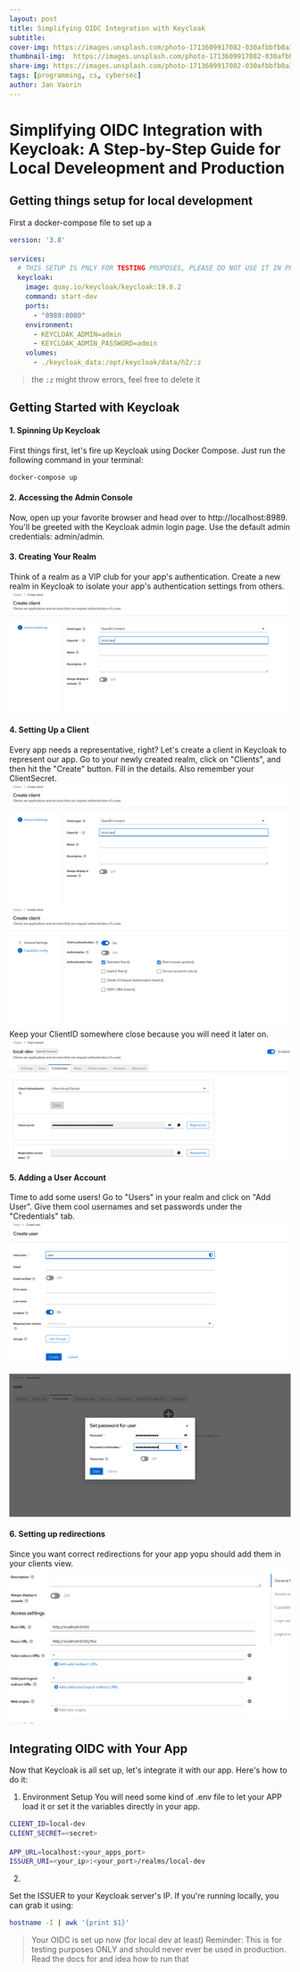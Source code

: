 ```yaml
---
layout: post
title: Simplifying OIDC Integration with Keycloak
subtitle: 
cover-img: https://images.unsplash.com/photo-1713609917082-030afbbfb0a3?q=80&w=2070&auto=format&fit=crop&ixlib=rb-4.0.3&ixid=M3wxMjA3fDB8MHxwaG90by1wYWdlfHx8fGVufDB8fHx8fA%3D%3D
thumbnail-img:  https://images.unsplash.com/photo-1713609917082-030afbbfb0a3?q=80&w=2070&auto=format&fit=crop&ixlib=rb-4.0.3&ixid=M3wxMjA3fDB8MHxwaG90by1wYWdlfHx8fGVufDB8fHx8fA%3D%3D
share-img: https://images.unsplash.com/photo-1713609917082-030afbbfb0a3?q=80&w=2070&auto=format&fit=crop&ixlib=rb-4.0.3&ixid=M3wxMjA3fDB8MHxwaG90by1wYWdlfHx8fGVufDB8fHx8fA%3D%3D
tags: [programming, cs, cybersec]
author: Jan Vaorin
---
```

# Simplifying OIDC Integration with Keycloak: A Step-by-Step Guide for Local Develeopment and Production

## Getting things setup for local development
First a docker-compose file to set up a
```yaml
version: '3.8'

services:
  # THIS SETUP IS PNLY FOR TESTING PRUPOSES, PLEASE DO NOT USE IT IN PRODUCTION
  keycloak:
    image: quay.io/keycloak/keycloak:19.0.2
    command: start-dev
    ports:
      - "8989:8080"
    environment:
      - KEYCLOAK_ADMIN=admin
      - KEYCLOAK_ADMIN_PASSWORD=admin
    volumes:
      - ./keycloak_data:/opt/keycloak/data/h2/:z
```
> the `:z` might throw errors, feel free to delete it

## Getting Started with Keycloak

#### 1. Spinning Up Keycloak

First things first, let's fire up Keycloak using Docker Compose. Just run the following command in your terminal:


```bash
docker-compose up
```

#### 2. Accessing the Admin Console
Now, open up your favorite browser and head over to http://localhost:8989. You'll be greeted with the Keycloak admin login page. Use the default admin credentials: admin/admin.

#### 3. Creating Your Realm

Think of a realm as a VIP club for your app's authentication. Create a new realm in Keycloak to isolate your app's authentication settings from others. 
![](/assets/images/client-setup.png)
#### 4. Setting Up a Client

Every app needs a representative, right? Let's create a client in Keycloak to represent our app. Go to your newly created realm, click on "Clients", and then hit the "Create" button. Fill in the details. 
Also remember your ClientSecret.
![](/assets/images/client-setup.png)
![](/assets/images/client-setup-2.png)Keep your ClientID somewhere close because you will need it later on.
![](/assets/images/credentials.png)

#### 5. Adding a User Account

Time to add some users! Go to "Users" in your realm and click on "Add User". Give them cool usernames and set passwords under the "Credentials" tab. 
![](/assets/images/create-user.png)

![](/assets/images/user-credentials.png)

#### 6. Setting up redirections 
Since you want correct redirections for your app yopu should add them in your clients view.
![](/assets/images/redirect.png)


## Integrating OIDC with Your App

Now that Keycloak is all set up, let's integrate it with our app. Here's how to do it:
1. Environment Setup
You will need some kind of .env file to let your APP load it or set it the variables directly in your app. 
```bash
CLIENT_ID=local-dev
CLIENT_SECRET=<secret>

APP_URL=localhost:<your_apps_port>
ISSUER_URI=<your_ip>:<your_port>/realms/local-dev
```

2. 
Set the ISSUER to your Keycloak server's IP. If you're running locally, you can grab it using:

```bash
hostname -I | awk '{print $1}'
```

> Your OIDC is set up now (for local dev at least)
> Reminder: This is for testing purposes ONLY and should never ever be used in production. Read the docs for and idea how to run that

